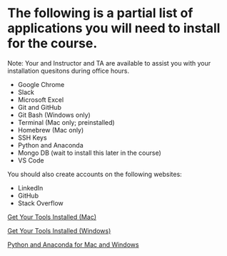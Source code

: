 # The following is a partial list of applications you will need to install for the course.
Note: Your and Instructor and TA are available to assist you with your installation quesitons during office hours. 

* Google Chrome
* Slack
* Microsoft Excel
* Git and GitHub
* Git Bash (Windows only)
* Terminal (Mac only; preinstalled)
* Homebrew (Mac only)
* SSH Keys
* Python and Anaconda
* Mongo DB (wait to install this later in the course)
* VS Code

You should also create accounts on the following websites:
* LinkedIn
* GitHub
* Stack Overflow

[Get Your Tools Installed (Mac)](https://coding-bootcamp-dataviz-prework.readthedocs-hosted.com/en/latest/modules/get-yo-tools-installed-on-mac/)


[Get Your Tools Installed (Windows)](https://coding-bootcamp-dataviz-prework.readthedocs-hosted.com/en/latest/modules/get-yo-tools-installed-on-windows/)

[Python and Anaconda for Mac and Windows](https://coding-bootcamp-dataviz-prework.readthedocs-hosted.com/en/latest/modules/curling-up-with-python/)


